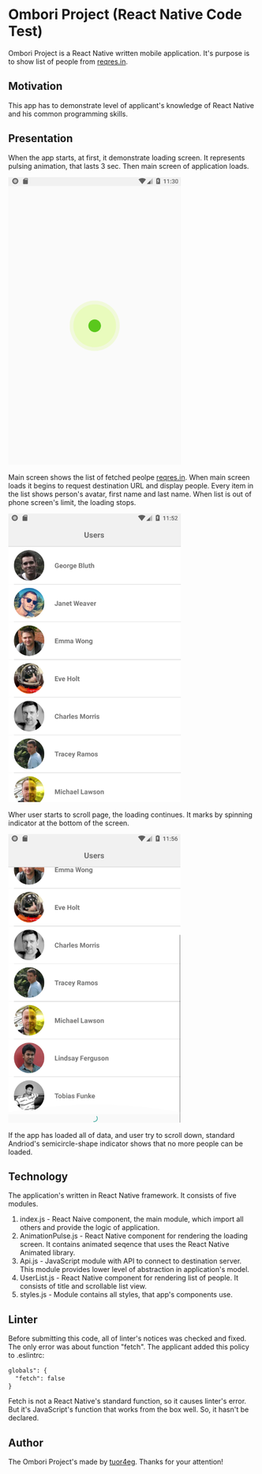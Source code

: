 #  Ombori Project (React Native Code Test)

Ombori Project is a React Native written mobile application. It's purpose is to show list of people from [reqres.in](https://reqres.in/).

## Motivation

This app has to demonstrate level of applicant's knowledge of React Native and his common programming skills.

## Presentation

When the app starts, at first, it demonstrate loading screen. It represents pulsing animation, that lasts 3 sec. Then main screen of application loads.

![Loading Screen](./screenshots/01_loadScreen.png)

Main screen shows the list of fetched peolpe [reqres.in](https://reqres.in/). 
When main screen loads it begins to request destination URL and display people. 
Every item in the list shows person's avatar, first name and last name. 
When list is out of phone screen's limit, the loading stops. 

![Main Screen](./screenshots/02_mainScreen.png)

Wher user starts to scroll page, the loading continues. It marks by spinning indicator at the bottom of the screen.

![Main Screen Load](./screenshots/03_mainScreen_load.png)

If the app has loaded all of data, and user try to scroll down, standard Andriod's semicircle-shape indicator shows that no more people can be loaded.

## Technology

The application's written in React Native framework. It consists of five modules.
1. index.js - React Naive component, the main module, which import all others and provide the logic of application.
2. AnimationPulse.js - React Native component for rendering the loading screen. It contains animated seqence that uses the React Native Animated library.
3. Api.js - JavaScript module with API to connect to destination server. This module provides lower level of abstraction in application's model.
4. UserList.js - React Native component for rendering list of people. It consists of title and scrollable list view.
5. styles.js -  Module contains all styles, that app's components use.

## Linter

Before submitting this code, all of linter's notices was checked and fixed. The only error was about function "fetch". The applicant added this policy to .eslintrc:
```"javascript
globals": {
  "fetch": false
}
```
Fetch is not a React Native's standard function, so it causes linter's error. But it's JavaScript's function that works from the box well. So, it hasn't be declared.

## Author

The Ombori Project's made by [tuor4eg](https://github.com/tuor4eg). Thanks for your attention!